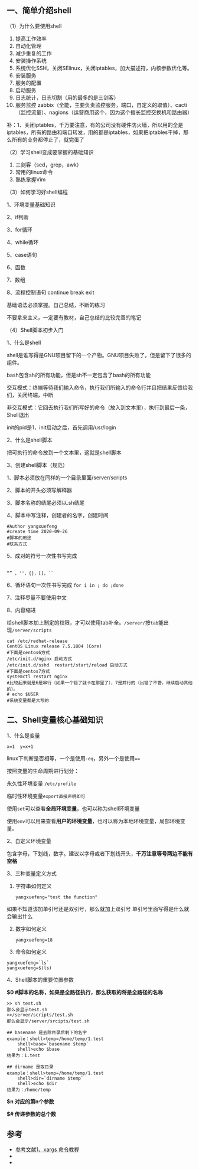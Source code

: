 ## 一、简单介绍shell

（1）为什么要使用shell

1. 提高工作效率
2. 自动化管理
3. 减少重复的工作
4. 安装操作系统
5. 系统优化SSH，关闭SElinux，关闭iptables，加大描述符，内核参数优化等。
6. 安装服务
7. 服务的配置
8. 启动服务
9. 日志统计，日志切割（用的最多的是三剑客）
10. 服务监控 zabbix（全能，主要负责监控服务，端口，自定义的取值）、cacti（监控流量）、nagions（运营商用这个，因为这个擅长监控交换机和路由器）

补：1、关闭iptables，千万要注意，有的公司没有硬件防火墙，所以用的全是iptables，所有的路由和端口转发，用的都是iptables，如果把iptables干掉，那么所有的业务都停止了，就完蛋了



（2）学习shell变成要掌握的基础知识

1. 三剑客（sed，grep，awk）
2. 常用的linux命令
3. 熟练掌握Vim



（3）如何学习好shell编程

1、环境变量基础知识

2、if判断

3、for循环

4、while循环

5、case语句

6、函数

7、数组

8、流程控制语句 continue   break  exit

基础语法必须掌握。自己总结，不断的练习

不要拿来主义，一定要有教材，自己总结的比较完善的笔记

（4）Shell脚本初步入门

1、什么是shell

shell是谁写得是GNU项目留下的一个产物。GNU项目失败了。但是留下了很多的组件。

bash包含sh的所有功能，但是sh不一定包含了bash的所有功能

交互模式：终端等待我们输入命令，执行我们所输入的命令行并且把结果反馈给我们，关闭终端，中断

非交互模式：它回去执行我们所写好的命令（放入到文本里），执行到最后一条，Shell退出

init的pid是1，init启动之后，首先调用/usr/login

2、什么是shell脚本

把可执行的命令放到一个文本里，这就是shell脚本

3、创建shell脚本（规范）

1、脚本必须放在同样的一个目录里面/server/scripts

2、脚本的开头必须写解释器

3、脚本名称的结尾必须以.sh结尾

4、脚本中写注释，创建者的名字，创建时间

```shell
#Author yangxuefeng
#create time 2020-09-26
#脚本的用途
#联系方式
```

5、成对的符号一次性书写完成 

```shell

“” ，''，{}，[]，``

```

6、循环语句一次性书写完成  `for i in ; do ;done`

7、注释尽量不要使用中文

8、内容缩进

给shell脚本加上制定的权限，才可以使用tab补全。`/server/`按`tab`能出现`/server/scripts`

```mysql
cat /etc/redhat-release
CentOS Linux release 7.5.1804 (Core) 
#下面是centos6方式
/etc/init.d/nginx 启动方式
/etc/init.d/sshd  restart/start/reload 启动方式
#下面是centos7方式
systemctl restart nginx
#比较起来就是6是串行（如果一个错了就卡在那里了），7是并行的（出错了不管，继续启动其他的）。
# echo $USER
#系统变量都是大写的
```

## 二、Shell变量核心基础知识

1、什么是变量

`x=1  y=x+1`

linux下判断是否相等，一个是使用`-eq`，另外一个是使用`==`

按照变量的生命周期进行划分：

永久性环境变量 `/etc/profile`

临时性环境变量`export直接声明即可`

使用`set`可以查看**全局环境变量**，也可以称为shell环境变量

使用`env`可以用来查看**用户的环境变量**，也可以称为本地环境变量，局部环境变量。

2、自定义环境变量

包含字母，下划线，数字。建议以字母或者下划线开头，**千万注意等号两边不能有空格**

3、三种变量定义方式

1. 字符串如何定义  
    ```shell
    yangxuefeng="test the function"
    ```

如果不知道该加单引号还是双引号，那么就加上双引号
    单引号里面写得是什么就会输出什么
    
2. 数字如何定义
     ```shell
     yangxuefeng=18
     ```

3. 命令如何定义
  ```shell
  yangxuefeng=`ls` 
  yangxuefeng=$(ls)
  ```

4、Shell脚本的重要位置参数

**$0   #脚本的名称，如果是全路径执行，那么获取的将是全路径的名称**

```shell
>> sh test.sh
那么会显示test.sh
>>/server/scripts/test.sh
那么会显示/server/srcipts/test.sh
```

 ```shell
## basename 是去除目录后剩下的名字 
example：shell>temp=/home/temp/1.test 
     shell>base=`basename $temp` 
     shell>echo $base 
结果为：1.test 

## dirname 是取目录 
example：shell>temp=/home/temp/1.test 
     shell>dir=`dirname $temp` 
     shell>echo $dir 
结果为：/home/temp 
 ```

**$n 对应的第n个参数**

**$# 传递参数的总个数**











## 参考

- [参考文献1、xargs 命令教程](http://www.ruanyifeng.com/blog/2019/08/xargs-tutorial.html)
- 
- 


























